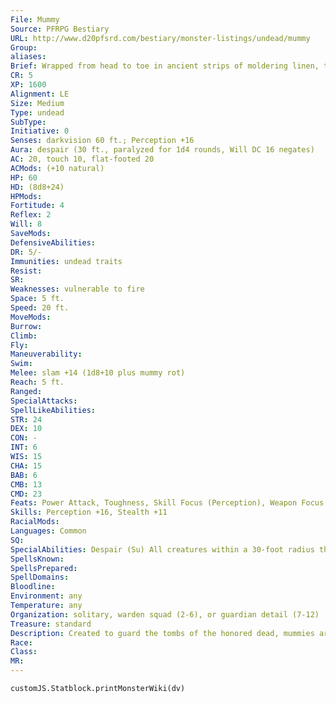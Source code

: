 ```yaml
---
File: Mummy
Source: PFRPG Bestiary
URL: http://www.d20pfsrd.com/bestiary/monster-listings/undead/mummy
Group: 
aliases: 
Brief: Wrapped from head to toe in ancient strips of moldering linen, this humanoid moves with a shuff ling gait.
CR: 5
XP: 1600
Alignment: LE
Size: Medium
Type: undead
SubType: 
Initiative: 0
Senses: darkvision 60 ft.; Perception +16
Aura: despair (30 ft., paralyzed for 1d4 rounds, Will DC 16 negates)
AC: 20, touch 10, flat-footed 20
ACMods: (+10 natural)
HP: 60
HD: (8d8+24)
HPMods: 
Fortitude: 4
Reflex: 2
Will: 8
SaveMods: 
DefensiveAbilities: 
DR: 5/-
Immunities: undead traits
Resist: 
SR: 
Weaknesses: vulnerable to fire
Space: 5 ft.
Speed: 20 ft.
MoveMods: 
Burrow: 
Climb: 
Fly: 
Maneuverability: 
Swim: 
Melee: slam +14 (1d8+10 plus mummy rot)
Reach: 5 ft.
Ranged: 
SpecialAttacks: 
SpellLikeAbilities: 
STR: 24
DEX: 10
CON: -
INT: 6
WIS: 15
CHA: 15
BAB: 6
CMB: 13
CMD: 23
Feats: Power Attack, Toughness, Skill Focus (Perception), Weapon Focus (slam)
Skills: Perception +16, Stealth +11
RacialMods: 
Languages: Common
SQ: 
SpecialAbilities: Despair (Su) All creatures within a 30-foot radius that see a mummy must make a DC 16 Will save or be paralyzed by fear for 1d4 rounds. Whether or not the save is successful, that creature cannot be affected again by the same mummy's despair ability for 24 hours. This is a paralysis and a mind-affecting fear affect. The save DC is Charisma-based. Mummy Rot (Su) Curse and disease-slam; save Fort DC 16; onset 1 minute; frequency 1/day; effect 1d6 Con and 1d6 Cha; cure -. Mummy rot is both a curse and disease and can only be cured if the curse is first removed, at which point the disease can be magically removed. Even after the curse element of mummy rot is lifted, a creature suffering from it cannot recover naturally over time. Anyone casting a conjuration (healing) spell on the afflicted creature must succeed on a DC 20 caster level check, or the spell is wasted and the healing has no effect. Anyone who dies from mummy rot turns to dust and cannot be raised without a resurrection or greater magic. The save DC is Charisma-based.
SpellsKnown: 
SpellsPrepared: 
SpellDomains: 
Bloodline: 
Environment: any
Temperature: any
Organization: solitary, warden squad (2-6), or guardian detail (7-12)
Treasure: standard
Description: Created to guard the tombs of the honored dead, mummies are ever vigilant for those who would desecrate their sacred ground. Mummies are created through a rather lengthy and gruesome embalming process, during which all of the body's major organs are removed and replaced with dried herbs and flowers. After this process, the flesh is anointed with sacred oils and wrapped in purified linens. The creator then finishes the ritual with a create undead spell. Although most mummies are created merely as guardians and remain loyal to their charge until their destruction, certain powerful mummies have much more free will. The majority are at least 10th-level clerics, and are often kings or pharaohs who have called upon dark gods or sinister necromancers to bind their souls to their bodies after death-usually as a means to extend their rule beyond the grave, but at times simply to escape what they fear will be an eternity of torment in their own afterlife.
Race: 
Class: 
MR: 
---
```

```dataviewjs
customJS.Statblock.printMonsterWiki(dv)
```
